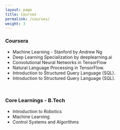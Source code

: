 ```yaml
---
layout: page
title: Courses
permalink: /courses/
weight: 3
---
```

<!-- ### Professional Certifications 
<ul>
Machine Learning  <br>

<ul>
    
<li> AWS Machine Learning Speciality </li>
<li> Google Cloud Professional Machine Learning Engineer </li>
</ul> <br>

    
Cloud Development  <br>
<ul>
    
<li> Google Cloud Associate Engineer </li>
<li> AWS Associate Solutions Architect </li>
</ul>
<br>
</ul> -->

### Coursera  <br>
<ul>
<li> Machine Learning - Stanford by Andrew Ng </li>
<li> Deep Learning Specialization by deeplearning.ai </li>       
<li> Convolutional Neural Networks in TensorFlow  </li>
<li> Natural Language Processing in TensorFlow. </li>
<li> Introduction to Structured Query Language (SQL). </li>
<li> Introduction to Structured Query Language (SQL). </li>
</ul> <br>

<!-- ### Udacity  <br>
<ul>
<li> Intro to AWS Machine Learning </li>                                 
    <li>Intro to Nutanix Cloud Computing (Nutanix Hybrid Cloud)   </li> 
    <li> Robotics Software Engineer Nanodegree - ongoing </li>
    <li> Self Driving Car Engineer Nanodegree - ongoing </li> 
    </ul><br>

### Udemy <br>
<ul>
<li> Artificial Intelligence : Reinforcement Learning in Python - ongoing </li>
</ul>
<br>

### Quantum Computing <br>
<ul>
<li> IBM Summer School: Quantum Machine Learning </li>
<li> The Coding School: Certificate Course on Quantum Computing (IBM,MIT) </li>
<li> QWorld Silver - Quantum Computing Workshop </li>
<li> QWorld Bronze Introduction to Quantum Computing Workshop </li>
</ul>
<br>

### Other Sources <br>
<ul>
<li> Advanced DSA and System Design - Tutort Academy (Ongoing) </li>
<li>  Image Segmentation: Advanced Techniques - ThinkAutonomous.ai </li>
<li>  Electric Vehicle Design MasterClass - 30 Days Internship - Pantech e Learning </li>
<li> Introduction to 3D Computer Vision - Summer School IIIT Hyderabad </li>
<li> Introduction to Computational Neuroscience - Neuromatch Academy </li>
</ul>
<br> -->

<!-- ### Distance Learning <br>

<br> -->


### Core Learnings - B.Tech  <br>
<ul>    
<li> Introduction to Robotics </li>         
<li> Machine Learning  </li>   
<li> Control Systems and Algorithms </li> 
<br>
